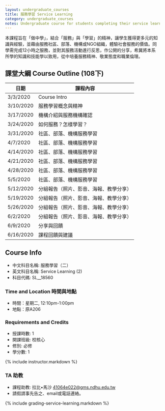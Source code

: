 ```yaml
---
layout: undergraduate_courses
title: 服務學習 Service Learning
category: undergraduate_courses
notes: Undergraduate course for students completing their service learning requirement.
---
```


本課程旨在「做中學」，結合「服務」與「學習」的精神，讓學生獲得更多元的知識與經驗，並藉由服務社區、部落、機構或NGO組織，體驗社會服務的價值。同學需完成12小時之服務，並對其服務活動進行反思，作公開的分享，希冀將本系所學的知識和技能學以致用，從中培養服務精神、敬業態度和職業倫理。


## 課堂大綱 Course Outline (108下)

| 日期 | 課程內容 |
| -- | ---- |
| 3/3/2020 | Course Intro |
| 3/10/2020 | 服務學習概念與精神 |
| 3/17/2020 | 機構介紹與服務機構確認 |
| 3/24/2020 | 如何服務？怎樣學習？ |
| 3/31/2020 | 社區、部落、機構服務學習 |
| 4/7/2020 | 社區、部落、機構服務學習 |
| 4/14/2020 | 社區、部落、機構服務學習 |
| 4/21/2020 | 社區、部落、機構服務學習 |
| 4/28/2020 | 社區、部落、機構服務學習 |
| 5/5/2020 | 社區、部落、機構服務學習 |
| 5/12/2020 | 分組報告（照片、影音、海報、教學分享） |
| 5/19/2020 | 分組報告（照片、影音、海報、教學分享） |
| 5/26/2020 | 分組報告（照片、影音、海報、教學分享） |
| 6/2/2020 | 分組報告（照片、影音、海報、教學分享） |
| 6/9/2020 | 分享與回饋  |
| 6/16/2020 | 課程回饋與建議 |

## Course Info
* 中文科目名稱: 服務學習（二）
* 英文科目名稱: Service Learning (2)
* 科目代碼: SL__18560

### Time and Location 時間與地點
* 時間：星期二, 12:10pm-1:00pm
* 地點：原A206

### Requirements and Credits
* 授課時數: 1
* 開課班級: 校核心
* 修別: 必修
* 學分數: 1

{% include instructor.markdown %}
   
### TA 助教
   * 課程助教: 拉比•馬沙 41064e022@gms.ndhu.edu.tw 
   * 請假請事先告之、email或電話連絡。

{% include grading-service-learning.markdown %}